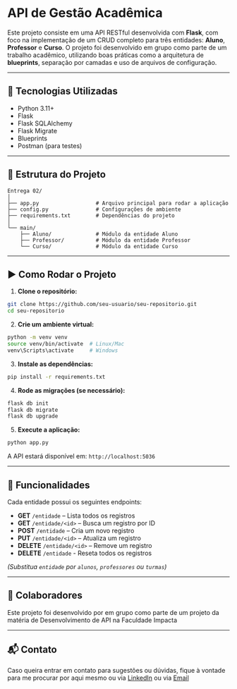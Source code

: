 
# API de Gestão Acadêmica

Este projeto consiste em uma API RESTful desenvolvida com **Flask**, com foco na implementação de um CRUD completo para três entidades: **Aluno**, **Professor** e **Curso**. O projeto foi desenvolvido em grupo como parte de um trabalho acadêmico, utilizando boas práticas como a arquitetura de **blueprints**, separação por camadas e uso de arquivos de configuração.

---

## 🔧 Tecnologias Utilizadas

- Python 3.11+
- Flask
- Flask SQLAlchemy
- Flask Migrate
- Blueprints
- Postman (para testes)

---

## 📁 Estrutura do Projeto

```
Entrega 02/
│
├── app.py                  # Arquivo principal para rodar a aplicação
├── config.py               # Configurações de ambiente
├── requirements.txt        # Dependências do projeto
│
└── main/
    ├── Aluno/              # Módulo da entidade Aluno
    ├── Professor/          # Módulo da entidade Professor
    └── Curso/              # Módulo da entidade Curso
```

---

## ▶️ Como Rodar o Projeto

1. **Clone o repositório:**

```bash
git clone https://github.com/seu-usuario/seu-repositorio.git
cd seu-repositorio
```

2. **Crie um ambiente virtual:**

```bash
python -m venv venv
source venv/bin/activate  # Linux/Mac
venv\Scripts\activate     # Windows
```

3. **Instale as dependências:**

```bash
pip install -r requirements.txt
```

4. **Rode as migrações (se necessário):**

```bash
flask db init
flask db migrate
flask db upgrade
```

5. **Execute a aplicação:**

```bash
python app.py
```

A API estará disponível em: `http://localhost:5036`

---

## 📌 Funcionalidades

Cada entidade possui os seguintes endpoints:

- **GET** `/entidade` – Lista todos os registros
- **GET** `/entidade/<id>` – Busca um registro por ID
- **POST** `/entidade` – Cria um novo registro
- **PUT** `/entidade/<id>` – Atualiza um registro
- **DELETE** `/entidade/<id>` – Remove um registro
- **DELETE** `/entidade` - Reseta todos os registros

*(Substitua `entidade` por `alunos`, `professores` ou `turmas`)*

---

## 🤝 Colaboradores

Este projeto foi desenvolvido por em grupo como parte de um projeto da matéria de Desenvolvimento de API na Faculdade Impacta

---

## 📬 Contato

Caso queira entrar em contato para sugestões ou dúvidas, fique à vontade para me procurar por aqui mesmo ou via [LinkedIn](https://www.linkedin.com/in/ana-beatriz-silva-santos/) ou via [Email](ana1908beatrizsantos@gmail.com)

